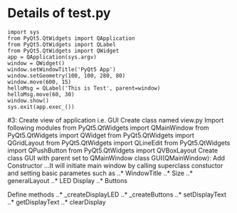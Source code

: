 # Details of test.py 
    import sys
    from PyQt5.QtWidgets import QApplication
    from PyQt5.QtWidgets import QLabel
    from PyQt5.QtWidgets import QWidget
    app = QApplication(sys.argv)
    window = QWidget()
    window.setWindowTitle('PyQt5 App')
    window.setGeometry(100, 100, 280, 80)
    window.move(600, 15)
    helloMsg = QLabel('This is Test', parent=window)
    helloMsg.move(60, 30)
    window.show()
    sys.exit(app.exec_())

#3: Create view of application i.e. GUI
Create class named view.py
Import following modules
from PyQt5.QtWidgets import QMainWindow
from PyQt5.QtWidgets import QWidget
from PyQt5.QtWidgets import QGridLayout
from PyQt5.QtWidgets import QLineEdit
from PyQt5.QtWidgets import QPushButton
from PyQt5.QtWidgets import QVBoxLayout
Create class GUI with parent set to QMainWindow
class GUI(QMainWindow):
Add Constructor ...It will initiate main window by calling superclass constuctor and setting basic parametes such as ..* WindowTitle ..* Size ..* generalLayout ..* LED Display ..* Buttons

Define methods ..* _createDisplayLED ..* _createButtons ..* setDisplayText ..* getDisplayText ..* clearDisplay